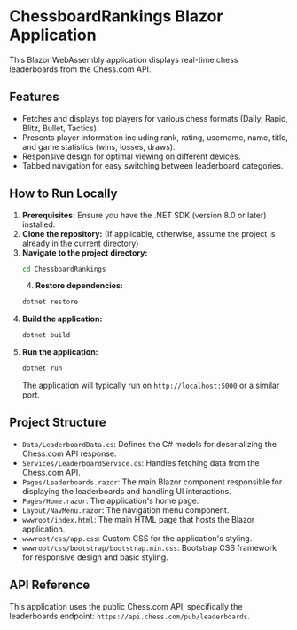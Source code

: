 # ChessboardRankings Blazor Application

This Blazor WebAssembly application displays real-time chess leaderboards from the Chess.com API.

## Features

- Fetches and displays top players for various chess formats (Daily, Rapid, Blitz, Bullet, Tactics).
- Presents player information including rank, rating, username, name, title, and game statistics (wins, losses, draws).
- Responsive design for optimal viewing on different devices.
- Tabbed navigation for easy switching between leaderboard categories.

## How to Run Locally

1.  **Prerequisites:** Ensure you have the .NET SDK (version 8.0 or later) installed.
2.  **Clone the repository:** (If applicable, otherwise, assume the project is already in the current directory)
3.  **Navigate to the project directory:**
    ```bash
    cd ChessboardRankings
    ```
    4.  **Restore dependencies:**
    ```bash
    dotnet restore
    ```
5.  **Build the application:**
    ```bash
    dotnet build
    ```
6.  **Run the application:**
    ```bash
    dotnet run
    ```
    The application will typically run on `http://localhost:5000` or a similar port.

## Project Structure

-   `Data/LeaderboardData.cs`: Defines the C# models for deserializing the Chess.com API response.
-   `Services/LeaderboardService.cs`: Handles fetching data from the Chess.com API.
-   `Pages/Leaderboards.razor`: The main Blazor component responsible for displaying the leaderboards and handling UI interactions.
-   `Pages/Home.razor`: The application's home page.
-   `Layout/NavMenu.razor`: The navigation menu component.
-   `wwwroot/index.html`: The main HTML page that hosts the Blazor application.
-   `wwwroot/css/app.css`: Custom CSS for the application's styling.
-   `wwwroot/css/bootstrap/bootstrap.min.css`: Bootstrap CSS framework for responsive design and basic styling.

## API Reference

This application uses the public Chess.com API, specifically the leaderboards endpoint: `https://api.chess.com/pub/leaderboards`.
